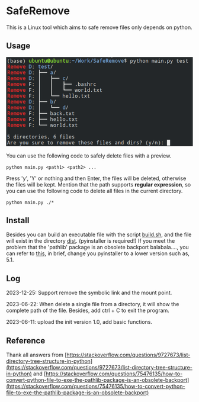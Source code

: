 # SafeRemove
This is a Linux tool which aims to safe remove files only depends on python.
## Usage
![demo.png](pics/demo.png)

You can use the following code to safely delete files with a preview.
```
python main.py <path1> <path2> ...
```
Press 'y', 'Y' or nothing and then Enter, the files will be deleted, otherwise the files will be kept.
Mention that the path supports **regular expression**, so you can use the following code to delete all files in the current directory.
```
python main.py ./*
```

## Install
Besides you can build an executable file with the script [build.sh](build.sh), and the file will exist in the directory [dist](dist). (pyinstaller is required!)
If you meet the problem that the 'pathlib' package is an obsolete backport balabala...., you can refer to [this](https://stackoverflow.com/questions/75476135/how-to-convert-python-file-to-exe-the-pathlib-package-is-an-obsolete-backport), in brief, change you pyinstaller to a lower version such as, 5.1. 

## Log
2023-12-25: Support remove the symbolic link and the mount point.

2023-06-22: When delete a single file from a directory, it will show the complete path of the file. Besides, add ctrl + C to exit the program.

2023-06-11: upload the init version 1.0, add basic functions.
    
## Reference
Thank all answers from [https://stackoverflow.com/questions/9727673/list-directory-tree-structure-in-python](https://stackoverflow.com/questions/9727673/list-directory-tree-structure-in-python) and [https://stackoverflow.com/questions/75476135/how-to-convert-python-file-to-exe-the-pathlib-package-is-an-obsolete-backport](https://stackoverflow.com/questions/75476135/how-to-convert-python-file-to-exe-the-pathlib-package-is-an-obsolete-backport)
